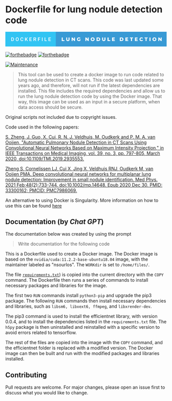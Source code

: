 # Dockerfile for lung nodule detection code

![Alt text](./dockerfile-lung-nodule-detection.svg)

[![forthebadge](https://forthebadge.com/images/badges/made-with-python.svg)](https://www.python.org/)
[![forthebadge](https://forthebadge.com/images/badges/uses-badges.svg)](https://forthebadge.com)

[![Maintenance](https://img.shields.io/badge/Maintained%3F-no-red.svg)]( https://github.com/nsourlos/lung_nodule_detection_dockerfile)


> This tool can be used to create a docker image to run code related to lung nodule detection in CT scans. This code was last updated some years ago, and therefore, will not run if the latest dependencies are installed. This file includes the required dependencies and allow us to run the lung nodule detection code by using the Docker image. That way, this image can be used as an input in a secure platform, when data access should be secure.

Original scripts not included due to copyright issues.

Code used in the following papers:

[S. Zheng, J. Guo, X. Cui, R. N. J. Veldhuis, M. Oudkerk and P. M. A. van Ooijen, "Automatic Pulmonary Nodule Detection in CT Scans Using Convolutional Neural Networks Based on Maximum Intensity Projection," in IEEE Transactions on Medical Imaging, vol. 39, no. 3, pp. 797-805, March 2020, doi:10.1109/TMI.2019.2935553.](https://ieeexplore.ieee.org/document/8801875)

[Zheng S, Cornelissen LJ, Cui X, Jing X, Veldhuis RNJ, Oudkerk M, van Ooijen PMA. Deep convolutional neural networks for multiplanar lung nodule detection: Improvement in small nodule identification. Med Phys. 2021 Feb;48(2):733-744. doi:10.1002/mp.14648. Epub 2020 Dec 30. PMID: 33300162; PMCID: PMC7986069.](https://aapm.onlinelibrary.wiley.com/doi/10.1002/mp.14648)

An alternative to using Docker is Singularity. More information on how to use this can be found [here](https://medium.com/p/40121d0b843b)

## Documentation (by *Chat GPT*)

The documentation below was created by using the prompt 
> Write documentation for the following code

This is a Dockerfile used to create a Docker image. The Docker image is based on the `nvidia/cuda:11.2.2-base-ubuntu18.04` image, with the maintainer labeled as "nsourlos". The `WORKdir` is set to `/home/files/`.

The file [`requirements.txt`](/requirements.txt)) is copied into the current directory with the `COPY` command. The Dockerfile then runs a series of commands to install necessary packages and libraries for the image.

The first two `RUN` commands install `python3-pip` and upgrade the pip3 package. The following `RUN` commands then install necessary dependencies and libraries, such as `libsm6, libxext6, ffmpeg`, and `libxrender-dev`.

The pip3 command is used to install the efficientnet library, with version 0.0.4, and to install the dependencies listed in the `requirements.txt` file. The `h5py` package is then uninstalled and reinstalled with a specific version to avoid errors related to tensorflow.

The rest of the files are copied into the image with the `COPY` command, and the efficientnet folder is replaced with a modified version. The Docker image can then be built and run with the modified packages and libraries installed.

## Contributing
Pull requests are welcome. For major changes, please open an issue first to discuss what you would like to change.